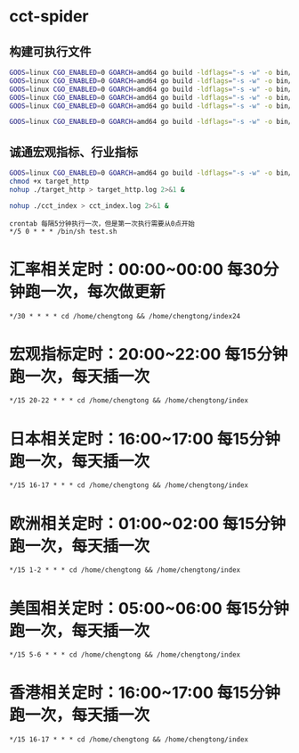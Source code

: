 # cct-spider

## 构建可执行文件
```sh
GOOS=linux CGO_ENABLED=0 GOARCH=amd64 go build -ldflags="-s -w" -o bin/group cmd/group/group.go
GOOS=linux CGO_ENABLED=0 GOARCH=amd64 go build -ldflags="-s -w" -o bin/industry cmd/industry/main.go
GOOS=linux CGO_ENABLED=0 GOARCH=amd64 go build -ldflags="-s -w" -o bin/ministries cmd/ministries/main.go
GOOS=linux CGO_ENABLED=0 GOARCH=amd64 go build -ldflags="-s -w" -o bin/government cmd/government/main.go
GOOS=linux CGO_ENABLED=0 GOARCH=amd64 go build -ldflags="-s -w" -o bin/tagging cmd/tagging/main.go

GOOS=linux CGO_ENABLED=0 GOARCH=amd64 go build -ldflags="-s -w" -o bin/similarity cmd/similarity/main.go
```

## 诚通宏观指标、行业指标
```sh
GOOS=linux CGO_ENABLED=0 GOARCH=amd64 go build -ldflags="-s -w" -o bin/target_http cmd/target/target_http/target_http.go
chmod +x target_http
nohup ./target_http > target_http.log 2>&1 &

nohup ./cct_index > cct_index.log 2>&1 &
```

```
crontab 每隔5分钟执行一次，但是第一次执行需要从0点开始
*/5 0 * * * /bin/sh test.sh
```

# 汇率相关定时：00:00~00:00 每30分钟跑一次，每次做更新
```shell
*/30 * * * * cd /home/chengtong && /home/chengtong/index24
```
# 宏观指标定时：20:00~22:00 每15分钟跑一次，每天插一次
```shell
*/15 20-22 * * * cd /home/chengtong && /home/chengtong/index
```
# 日本相关定时：16:00~17:00 每15分钟跑一次，每天插一次
```shell
*/15 16-17 * * * cd /home/chengtong && /home/chengtong/index
```
# 欧洲相关定时：01:00~02:00 每15分钟跑一次，每天插一次
```shell
*/15 1-2 * * * cd /home/chengtong && /home/chengtong/index
```
# 美国相关定时：05:00~06:00 每15分钟跑一次，每天插一次
```shell
*/15 5-6 * * * cd /home/chengtong && /home/chengtong/index
```
# 香港相关定时：16:00~17:00 每15分钟跑一次，每天插一次
```shell
*/15 16-17 * * * cd /home/chengtong && /home/chengtong/index
```